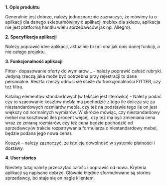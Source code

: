 **1. Opis produktu**

Generalnie jest dobrze, należy jednoznacznie zaznaczyć, że mówimy tu o aplikacji dla danego sklepu(mówimy o aplikacji meblex dla sklepu, aplikacja nie jest platformą handlu wielu sprzedawców jak np. Allegro).

**2. Specyfikacja aplikacji**

Należy poprawić idee aplikacji, aktualnie brzmi ona jak opis danej funkcji, a nie całego projektu.

**3. Funkcjonalność aplikacji**

Fitter- dopasowanie oferty do wymiarów… - należy poprawić całość rubryki. Jedyną rzeczą jaka może być potrzebna przy rejestracji to dane personalne. Reszta rzeczy odnosi się ściśle do funkcjonalności FITTER, czy też filtra.

Katalog elementów standardowych(w tekście jest literówka) - Należy podać czy to szacowanie kosztów mebla ma pochodzić z tego ile dolicza się za niestandardowych rozmiarów mebla, czy też na podstawie tego ile on jest większy od normalnych wymiarów. W skrócie mówiąc, czy niestandardowy mebel ma kosztować ileś procent więcej, czy też ma być zmieniana cena wraz ze zmianą rozmiarów, czy też cena będzie pochodzić od sprzedawcy(w trakcie rozpatrywania formularza o niestandardowy mebel, będzie podana jego nowa cena).

Koszyk – należy zaznaczyć, że istnieje dowolność w systemie płatności i dostawy.

**4. User stories**

Niestety tutaj należy przeczytać całość i poprawić od nowa. Kryteria aplikacji są napisane dobrze.  Głównie błędnie sformułowane są stories sprzedawcy, bo staje się on nagle klientem.
